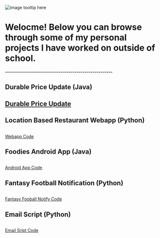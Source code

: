 ![image tooltip here](schnae1.github.io/39686040380_210b4aa386_o.jpg)

#  Welocme! Below you can browse through some of my personal projects I have worked on outside of school.

**------------------------------------------------------**

## Durable Price Update (Java)

## [Durable Price Update](https://schnae1.github.io/durablepriceupdate)

## Location Based Restaurant Webapp (Python)

```markdown

```
[Webapp Code](https://github.com/schnae1/projects/tree/master/webapp)

## Foodies Android App (Java)

```markdown

```
[Android App Code](https://github.com/schnae1/Foodies)

## Fantasy Football Notification (Python)

```markdown

```
[Fantasy Fooball Notify Code](https://github.com/schnae1/projects/tree/master/ffnotify)

## Email Script (Python)

```markdown

```
[Email Sript Code](https://github.com/schnae1/projects/tree/master/email)
